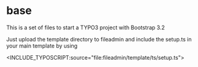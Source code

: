 base
====

This is a set of files to start a TYPO3 project with Bootstrap 3.2

Just upload the template directory to fileadmin and include the setup.ts in your main template by using


<INCLUDE_TYPOSCRIPT:source="file:fileadmin/template/ts/setup.ts">
